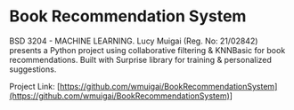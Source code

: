 # Book Recommendation System
 BSD 3204 - MACHINE LEARNING.  Lucy Muigai (Reg. No: 21/02842) presents a Python project using collaborative filtering &amp; KNNBasic for book recommendations. Built with Surprise library for training &amp; personalized suggestions.

Project Link: [https://github.com/wmuigai/BookRecommendationSystem](https://github.com/wmuigai/BookRecommendationSystem)]
